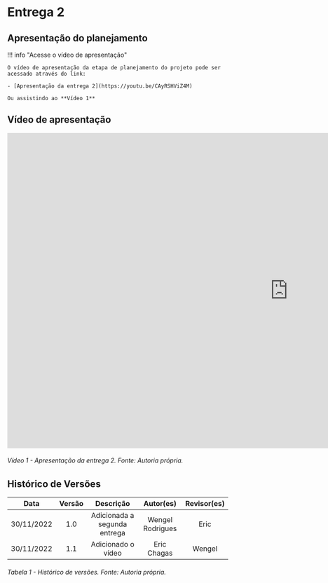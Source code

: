 # Entrega 2

## Apresentação do planejamento

!!! info "Acesse o vídeo de apresentação"
    
    O vídeo de apresentação da etapa de planejamento do projeto pode ser acessado através do link:
  
    - [Apresentação da entrega 2](https://youtu.be/CAyRSHViZ4M)

    Ou assistindo ao **Vídeo 1**

## Vídeo de apresentação

<iframe width="1280" height="720" src="https://www.youtube.com/embed/CAyRSHViZ4M" title="Apresentação da entrega 2 - FIFA+" frameborder="0" allow="accelerometer; autoplay; clipboard-write; encrypted-media; gyroscope; picture-in-picture" allowfullscreen></iframe>

###### Vídeo 1 - Apresentação da entrega 2. Fonte: Autoria própria.

## Histórico de Versões

|    Data    | Versão |          Descrição           |    Autor(es)     | Revisor(es) |
| :--------: | :----: | :--------------------------: | :--------------: | :---------: |
| 30/11/2022 |  1.0   | Adicionada a segunda entrega | Wengel Rodrigues |    Eric     |
| 30/11/2022 |  1.1   |      Adicionado o vídeo      |   Eric Chagas    |   Wengel    |



###### Tabela 1 - Histórico de versões. Fonte: Autoria própria.